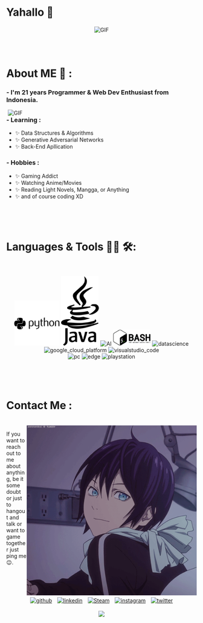 # Yahallo 👋

<div align="center">
<img hight="100" width="500" alt="GIF" align="center" src="https://i.redd.it/h7dae4o0uk461.jpg" alt="Bakaguya made by レヴィノス (https://www.pixiv.net/en/artworks/80962527)" width="320">
</div>

</br>
</br>
</br>

# About ME 💬 :

### - I'm 21 years  Programmer & Web Dev Enthusiast from Indonesia.

<img hight="400" width="500" alt="GIF" align="right" src="https://i.pinimg.com/originals/8d/4b/77/8d4b77c44b7a68c0fd609411e2c0ec3c.gif">

### - Learning :
- ✨ Data Structures & Algorithms
- ✨ Generative Adversarial Networks
- ✨ Back-End Apllication

### - Hobbies : 
- ✨ Gaming Addict
- ✨ Watching Anime/Movies
- ✨ Reading Light Novels, Mangga, or Anything 
- ✨ and of course coding XD

</br>
</br>
</br>

# Languages & Tools 👨‍💻 🛠:
</br>

<p align="center">

<!-- For more icons please follow  https://github.com/MikeCodesDotNET/ColoredBadges -->
<img src="https://github.com/Xx-Ashutosh-xX/Xx-Ashutosh-xX/blob/master/assets/icons/python.png" alt="python" width="120" hight="50">
<img src="https://github.com/Xx-Ashutosh-xX/Xx-Ashutosh-xX/blob/master/assets/icons/java.png" alt="java"  width="100" hight="50">
<img src="https://github.com/Xx-Ashutosh-xX/Xx-Ashutosh-xX/blob/master/assets/icons/ai.png" alt="AI" width="90" hight="50">
<img src="https://github.com/Xx-Ashutosh-xX/Xx-Ashutosh-xX/blob/master/assets/icons/bash.png" alt="bash" width="100" hight="50">
<img src="https://github.com/Xx-Ashutosh-xX/Xx-Ashutosh-xX/blob/master/assets/icons/datascience.png" alt="datascience" width="180" hight="50">
</br>
<img src="https://github.com/Xx-Ashutosh-xX/Xx-Ashutosh-xX/blob/master/assets/icons/google_cloud_platform.png" alt="google_cloud_platform" width="270" hight="50">
<img src="https://github.com/Xx-Ashutosh-xX/Xx-Ashutosh-xX/blob/master/assets/icons/visualstudio_code.png" alt="visualstudio_code" width="240" hight="50">
</br>
<img src="https://github.com/Xx-Ashutosh-xX/Xx-Ashutosh-xX/blob/master/assets/icons/pc.png" alt="pc" width="100" hight="50">
<img src="https://github.com/Xx-Ashutosh-xX/Xx-Ashutosh-xX/blob/master/assets/icons/edge.png" alt="edge" width="100" hight="50">
<img src="https://github.com/Xx-Ashutosh-xX/Xx-Ashutosh-xX/blob/master/assets/icons/playstation@3x.png" alt="playstation" width="150" hight="50">
</p>
</br>
</br>
</br>

# Contact Me :

<p>
 </br>


<img hight="320" width="450" align="right" alt="GIF" src="https://github.com/Nyan-Code/Nyan-Code/blob/main/assets/13626.gif">


If you want to reach out to me about anything, be it some doubt or just to hangout and talk or want to game together just ping me 😉.


<p align="center">
	<a href="https://github.com/Nyan-Code"><img alt="github" width="10%" style="padding:5px" src="https://img.icons8.com/clouds/100/000000/github.png"/></a>
	<a href="https://www.linkedin.com/in/malik-arif-maulana-012931212/"><img alt="linkedin" width="10%" style="padding:5px" src="https://img.icons8.com/clouds/100/000000/linkedin.png"/></a>
	<a href="https://steamcommunity.com/id/textmissing099/"><img alt="Steam" width="10%" style="padding:5px" src="https://img.icons8.com/doodle/96/000000/steam-circled.png"/></a>
	<a href="https://www.instagram.com/malik_arif23/"><img alt="instagram" width="10%" style="padding:5px" src="https://img.icons8.com/clouds/100/000000/instagram.png"/></a>
	<a href="https://twitter.com/Malik_Arif23"><img alt="twitter" width="10%" style="padding:5px" src="https://img.icons8.com/clouds/100/000000/twitter.png"/></a>
</p>




<p align="center" >  
  <a href="https://github.com/anuraghazra/github-readme-stats"> 
<img  src="https://github-readme-stats.vercel.app/api?username=Nyan-Code&&show_icons=true&theme=radical"/>
  </a>
  </p>

